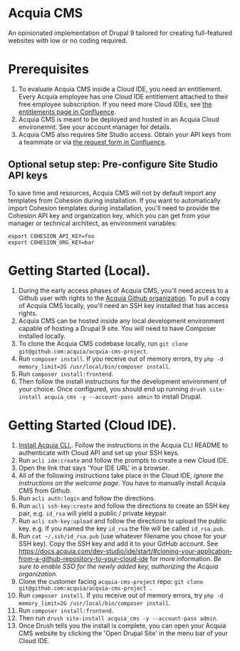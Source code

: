 # Acquia CMS

An opinionated implementation of Drupal 9 tailored for creating full-featured websites with low or no coding required.

# Prerequisites

1. To evaluate Acquia CMS inside a Cloud IDE, you need an entitlement. Every Acquia employee has one Cloud IDE entitlement attached to their free employee subscription. If you need more Cloud IDEs, see [the entitlements page in Confluence](https://confluence.acquia.com/display/remote/Entitlements).
1. Acquia CMS is meant to be deployed and hosted in an Acquia Cloud environemnt. See your account manager for details.
1. Acquia CMS also requires Site Studio access. Obtain your API keys from a teammate or via [the request form in Confluence](https://confluence.acquia.com/display/cohesion/Employee+API+Keys).

## Optional setup step: Pre-configure Site Studio API keys

To save time and resources, Acquia CMS will not by default import any templates from Cohesion during installation. If you want to automatically import Cohesion templates during installation, you'll need to provide the Cohesion API key and organization key, which you can get from your manager or technical architect, as environment variables:

```
export COHESION_API_KEY=foo
export COHESION_ORG_KEY=bar
```

# Getting Started (Local).

1. During the early access phases of Acquia CMS, you'll need access to a Github user with rights to the [Acquia Github organization](https://github.com/acquia). To pull a copy of Acquia CMS locally, you'll need an SSH key installed that has access rights.
1. Acquia CMS can be hosted inside any local development environment capable of hosting a Drupal 9 site. You will need to have Composer installed locally.
1. To clone the Acquia CMS codebase locally, run `git clone git@github.com:acquia/acquia-cms-project`.
1. Run `composer install`. If you receive out of memory errors, try `php -d memory_limit=2G /usr/local/bin/composer install`.
1. Run `composer install:frontend`.
1. Then follow the install instructions for the development environment of your choice. Once configured, you should end up running `drush site-install acquia_cms -y --account-pass admin` to install Drupal.

# Getting Started (Cloud IDE).
1. [Install Acquia CLI.](https://github.com/acquia/cli). Follow the instructions in the Acquia CLI README to authenticate with Cloud API and set up your SSH keys.
1. Run `acli ide:create` and follow the prompts to create a new Cloud IDE.
1. Open the link that says 'Your IDE URL' in a browser.
1. All of the following instructions take place in the Cloud IDE, *ignore the instructions on the welcome page.* You have to manually install Acquia CMS from Github.
1. Run `acli auth:login` and follow the directions.
1. Run `acli ssh-key:create` and follow the directions to create an SSH key pair, e.g. `id_rsa` will yield a public / private keypair.
1. Run `acli ssh-key:upload` and follow the directions to upload the public key. e.g. If you named the key `id_rsa` the file will be called `id_rsa.pub`.
1. Run `cat ~/.ssh/id_rsa.pub` (use whatever filename you chose for your SSH key). Copy the SSH key and add it to your GitHub account. See https://docs.acquia.com/dev-studio/ide/start/#cloning-your-application-from-a-github-repository-to-your-cloud-ide for more information. *Be sure to enable SSO for the newly added key, authorizing the Acquia organization.*
1. Clone the customer facing `acquia-cms-project` repo: `git clone git@github.com:acquia/acquia-cms-project .`
1. Run `composer install`. If you receive out of memory errors, try `php -d memory_limit=2G /usr/local/bin/composer install`.
1. Run `composer install:frontend`.
1. Then run `drush site-install acquia_cms -y --account-pass admin`.
1. Once Drush tells you the install is complete, you can open your Acquia CMS website by clicking the 'Open Drupal Site' in the menu bar of your Cloud IDE.
